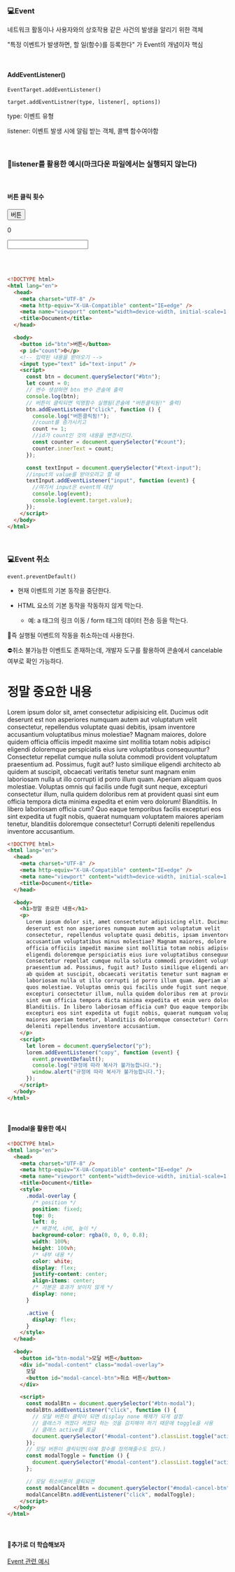 ### 💻Event

네트워크 활동이나 사용자와의 상호작용 같은 사건의 발생을 알리기 위한 객체

"특정 이벤트가 발생하면, 할 일(함수)를 등록한다" 가 Event의 개념이자 핵심

<br>

#### AddEventListener()

`EventTarget.addEventListener()`

`target.addEventListner(type, listener[, options])`

type: 이벤트 유형

listener: 이벤트 발생 시에 알림 받는 객체, 콜백 함수여야함

<br>

### 🍯listener를 활용한 예시(마크다운 파일에서는 실행되지 않는다)

<br>

#### 버튼 클릭 횟수

<body>
  <button id="btn">버튼</button>
  <p id="count">0</p>
  <!-- 입력된 내용을 받아오기 -->
  <input type="text" id="text-input" />
  <script>
    const btn = document.querySelector("#btn");
    let count = 0;
    // 변수 생성하면 btn 변수 콘솔에 출력
    console.log(btn);
    // 버튼이 클릭되면 익명함수 실행됨(콘솔에 "버튼클릭됨!" 출력)
    btn.addEventListener("click", function () {
      console.log("버튼클릭됨!");
      //count를 증가시키고
      count += 1;
      //id가 count인 것의 내용을 변경시킨다.
      const counter = document.querySelector("#count");
      counter.innerText = count;
    });

    const textInput = document.querySelector("#text-input");
    //input의 value를 받아오려고 할 때
    textInput.addEventListener("input", function (event) {
      //여기서 input은 event의 대상
      console.log(event);
      console.log(event.target.value);
    });

  </script>
</body>

<br><br>

```html
<!DOCTYPE html>
<html lang="en">
  <head>
    <meta charset="UTF-8" />
    <meta http-equiv="X-UA-Compatible" content="IE=edge" />
    <meta name="viewport" content="width=device-width, initial-scale=1.0" />
    <title>Document</title>
  </head>

  <body>
    <button id="btn">버튼</button>
    <p id="count">0</p>
    <!-- 입력된 내용을 받아오기 -->
    <input type="text" id="text-input" />
    <script>
      const btn = document.querySelector("#btn");
      let count = 0;
      // 변수 생성하면 btn 변수 콘솔에 출력
      console.log(btn);
      // 버튼이 클릭되면 익명함수 실행됨(콘솔에 "버튼클릭됨!" 출력)
      btn.addEventListener("click", function () {
        console.log("버튼클릭됨!");
        //count를 증가시키고
        count += 1;
        //id가 count인 것의 내용을 변경시킨다.
        const counter = document.querySelector("#count");
        counter.innerText = count;
      });

      const textInput = document.querySelector("#text-input");
      //input의 value를 받아오려고 할 때
      textInput.addEventListener("input", function (event) {
        //여기서 input은 event의 대상
        console.log(event);
        console.log(event.target.value);
      });
    </script>
  </body>
</html>
```

<br>

### 💻Event 취소

`event.preventDefault()`

- 현재 이벤트의 기본 동작을 중단한다.

- HTML 요소의 기본 동작을 작동하지 않게 막는다.

  - 예: a 태그의 링크 이동 / form 태그의 데이터 전송 등을 막는다.

🌟즉 실행될 이벤트의 작동을 취소하는데 사용한다.

⛔취소 불가능한 이벤트도 존재하는데, 개발자 도구를 활용하여 콘솔에서 cancelable 여부로 확인 가능하다.

<body>
  <h1>정말 중요한 내용</h1>
  <p>
    Lorem ipsum dolor sit, amet consectetur adipisicing elit. Ducimus odit
    deserunt est non asperiores numquam autem aut voluptatum velit
    consectetur, repellendus voluptate quasi debitis, ipsam inventore
    accusantium voluptatibus minus molestiae? Magnam maiores, dolore quidem
    officia officiis impedit maxime sint mollitia totam nobis adipisci
    eligendi doloremque perspiciatis eius iure voluptatibus consequuntur?
    Consectetur repellat cumque nulla soluta commodi provident voluptatum
    praesentium ad. Possimus, fugit aut? Iusto similique eligendi architecto
    ab quidem at suscipit, obcaecati veritatis tenetur sunt magnam enim
    laboriosam nulla ut illo corrupti id porro illum quam. Aperiam aliquam
    quos molestiae. Voluptas omnis qui facilis unde fugit sunt neque,
    excepturi consectetur illum, nulla quidem doloribus rem at provident quasi
    sint eum officia tempora dicta minima expedita et enim vero dolorum!
    Blanditiis. In libero laboriosam officia cum? Quo eaque temporibus facilis
    excepturi eos sint expedita ut fugit nobis, quaerat numquam voluptatem
    maiores aperiam tenetur, blanditiis doloremque consectetur! Corrupti
    deleniti repellendus inventore accusantium.
  </p>
  <script>
    let lorem = document.querySelector("p");
    lorem.addEventListener("copy", function (event) {
      event.preventDefault();
      console.log("규정에 따라 복사가 불가능합니다.");
    });
  </script>
</body>

```html
<!DOCTYPE html>
<html lang="en">
  <head>
    <meta charset="UTF-8" />
    <meta http-equiv="X-UA-Compatible" content="IE=edge" />
    <meta name="viewport" content="width=device-width, initial-scale=1.0" />
    <title>Document</title>
  </head>

  <body>
    <h1>정말 중요한 내용</h1>
    <p>
      Lorem ipsum dolor sit, amet consectetur adipisicing elit. Ducimus odit
      deserunt est non asperiores numquam autem aut voluptatum velit
      consectetur, repellendus voluptate quasi debitis, ipsam inventore
      accusantium voluptatibus minus molestiae? Magnam maiores, dolore quidem
      officia officiis impedit maxime sint mollitia totam nobis adipisci
      eligendi doloremque perspiciatis eius iure voluptatibus consequuntur?
      Consectetur repellat cumque nulla soluta commodi provident voluptatum
      praesentium ad. Possimus, fugit aut? Iusto similique eligendi architecto
      ab quidem at suscipit, obcaecati veritatis tenetur sunt magnam enim
      laboriosam nulla ut illo corrupti id porro illum quam. Aperiam aliquam
      quos molestiae. Voluptas omnis qui facilis unde fugit sunt neque,
      excepturi consectetur illum, nulla quidem doloribus rem at provident quasi
      sint eum officia tempora dicta minima expedita et enim vero dolorum!
      Blanditiis. In libero laboriosam officia cum? Quo eaque temporibus facilis
      excepturi eos sint expedita ut fugit nobis, quaerat numquam voluptatem
      maiores aperiam tenetur, blanditiis doloremque consectetur! Corrupti
      deleniti repellendus inventore accusantium.
    </p>
    <script>
      let lorem = document.querySelector("p");
      lorem.addEventListener("copy", function (event) {
        event.preventDefault();
        console.log("규정에 따라 복사가 불가능합니다.");
        window.alert("규정에 따라 복사가 불가능합니다.");
      });
    </script>
  </body>
</html>
```

<br>

#### 🍯modal을 활용한 예시

```html
<!DOCTYPE html>
<html lang="en">
  <head>
    <meta charset="UTF-8" />
    <meta http-equiv="X-UA-Compatible" content="IE=edge" />
    <meta name="viewport" content="width=device-width, initial-scale=1.0" />
    <title>Document</title>
    <style>
      .modal-overlay {
        /* position */
        position: fixed;
        top: 0;
        left: 0;
        /* 배경색, 너비, 높이 */
        background-color: rgba(0, 0, 0, 0.8);
        width: 100%;
        height: 100vh;
        /* 내부 내용 */
        color: white;
        display: flex;
        justify-content: center;
        align-items: center;
        /* 기본은 효과가 보이지 않게 */
        display: none;
      }

      .active {
        display: flex;
      }
    </style>
  </head>

  <body>
    <button id="btn-modal">모달 버튼</button>
    <div id="modal-content" class="modal-overlay">
      모달
      <button id="modal-cancel-btn">취소 버튼</button>
    </div>

    <script>
      const modalBtn = document.querySelector("#btn-modal");
      modalBtn.addEventListener("click", function () {
        // 모달 버튼이 클릭이 되면 display none 해제가 되게 설정
        // 클래스가 꺼졌다 켜졌다 하는 것을 감지해야 하기 때문에 toggle을 사용
        // 클래스 active를 토글
        document.querySelector("#modal-content").classList.toggle("active");
      });
      // 모달 버튼이 클릭되면(아예 함수를 정의해줄수도 있다.)
      const modalToggle = function () {
        document.querySelector("#modal-content").classList.toggle("active");
      };

      // 모달 취소버튼이 클릭되면
      const modalCancelBtn = document.querySelector("#modal-cancel-btn");
      modalCancelBtn.addEventListener("click", modalToggle);
    </script>
  </body>
</html>
```

<br>

#### 🌟추가로 더 학습해보자

[Event 관련 예시](https://developer.mozilla.org/en-US/docs/Web/Events)
